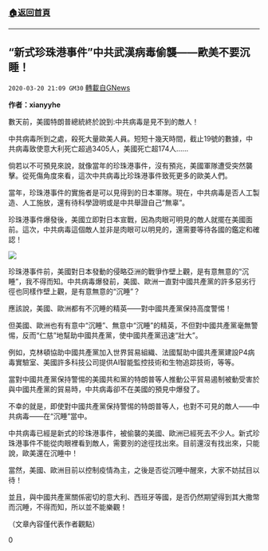 ###  [:house:返回首頁](https://github.com/ourhimalayas/txt)
---

## “新式珍珠港事件”中共武漢病毒偷襲——歐美不要沉睡！
`2020-03-20 21:09 GM30` [轉載自GNews](https://gnews.org/zh-hant/146874/)

**作者：xianyyhe**

數天前，美國特朗普總統終於說到:中共病毒是見不到的敵人！

中共病毒所到之處，殺死大量歐美人員。短短十幾天時間，截止19號的數據，中共病毒致使意大利死亡超過3405人，美國死亡超174人……

倘若以不可預見來說，就像當年的珍珠港事件，沒有預兆，美國軍隊遭受突然襲擊。從死傷角度來看，這次中共病毒比珍珠港事件致死更多的歐美人們。

當年，珍珠港事件的實施者是可以見得到的日本軍隊。現在，中共病毒是否人工製造、人工施放，還有待科學證明或是中共舉證自己“無辜”。

珍珠港事件爆發後，美國立即對日本宣戰，因為肉眼可明見的敵人就擺在美國面前。這次，中共病毒這個敵人並非是肉眼可以明見的，還需要等待各國的鑑定和確認！

![](https://s3-ap-northeast-1.amazonaws.com/news.guo.offload.media/wp-content/uploads/2020/03/20210201/image0-188.jpg)

珍珠港事件前，美國對日本發動的侵略亞洲的戰爭作壁上觀，是有意無意的“沉睡”，我不得而知。中共病毒爆發前，美國、歐洲一直對中國共產黨的許多惡劣行徑也同樣作壁上觀，是有意無意的“沉睡”？

應該說，美國、歐洲都有不沉睡的精英——對中國共產黨保持高度警惕！

但美國、歐洲也有有意中“沉睡”、無意中“沉睡”的精英，不但對中國共產黨毫無警惕，反而“仁慈”地幫助中國共產黨，使中國共產黨迅速“壯大”。

例如，克林頓協助中國共產黨加入世界貿易組織、法國幫助中國共產黨建設P4病毒實驗室、美國許多科技公司提供AI智能監控技術和生物追踪技術，等等。

當對中國共產黨保持警惕的美國共和黨的特朗普等人推動公平貿易遏制被動受害於與中國共產黨的貿易時，中共病毒卻不在美國的預見中爆發了。

不幸的就是，即使對中國共產黨保持警惕的特朗普等人，也對不可見的敵人——中共病毒——在“沉睡”當中。

中共病毒已經是新式的珍珠港事件，被偷襲的美國、歐洲已經死去不少人。新式珍珠港事件不能從肉眼裡看到敵人，需要別的途徑找出來。目前還沒有找出來，只能說，歐美還在沉睡中！

當然，美國、歐洲目前以控制疫情為主，之後是否從沉睡中醒來，大家不妨拭目以待！

並且，與中國共產黨關係密切的意大利、西班牙等國，是否仍然期望得到其大撒幣而沉睡，不得而知，所以並不能樂觀！

（文章內容僅代表作者觀點）

0
